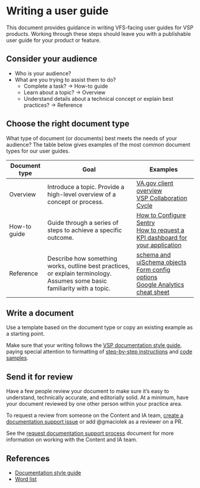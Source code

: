# Writing a user guide

This document provides guidance in writing VFS-facing user guides for VSP products. Working through these steps should leave you with a publishable user guide for your product or feature.


## Consider your audience

*   Who is your audience?
*   What are you trying to assist them to do?
    *   Complete a task? → How-to guide
    *   Learn about a topic? → Overview
    *   Understand details about a technical concept or explain best practices? → Reference


## Choose the right document type

What type of document (or documents) best meets the needs of your audience? The table below gives examples of the most common document types for our user guides.

| **Document type** | **Goal** | **Examples** |
| --- | --- | --- |
| Overview | Introduce a topic. Provide a high-level overview of a concept or process. | [VA.gov client overview](https://department-of-veterans-affairs.github.io/veteran-facing-services-tools/platform/site-structure/client-overview)<br/>[VSP Collaboration Cycle](https://github.com/department-of-veterans-affairs/va.gov-team/blob/master/platform/analytics/kpi-dashboard-request.md) |
| How-to guide | Guide through a series of steps to achieve a specific outcome. | [How to Configure Sentry](https://github.com/department-of-veterans-affairs/va.gov-team/blob/master/platform/engineering/sentry-configuration.md)<br/>[How to request a KPI dashboard for your application](https://github.com/department-of-veterans-affairs/va.gov-team/blob/master/platform/analytics/kpi-dashboard-request.md) |
| Reference | Describe how something works, outline best practices, or explain terminology. Assumes some basic familiarity with a topic. | [schema and uiSchema objects](https://department-of-veterans-affairs.github.io/veteran-facing-services-tools/forms/about-the-schema-and-uischema-objects)<br/>[Form config options](https://department-of-veterans-affairs.github.io/veteran-facing-services-tools/forms/config-options)<br/>[Google Analytics cheat sheet](https://github.com/department-of-veterans-affairs/va.gov-team/blob/master/platform/analytics/google-analytics/google-analytics-cheat-sheet.md) |


## Write a document

Use a template based on the document type or copy an existing example as a starting point.

Make sure that your writing follows the [VSP documentation style guide](https://github.com/department-of-veterans-affairs/va.gov-team/tree/master/platform/documentation/style-guide), paying special attention to formatting of [step-by-step instructions](https://github.com/department-of-veterans-affairs/va.gov-team/blob/master/platform/documentation/style-guide/formatting-and-organization.md#procedures) and [code samples](https://github.com/department-of-veterans-affairs/va.gov-team/blob/master/platform/documentation/style-guide/developer-content.md#code-samples).


## Send it for review

Have a few people review your document to make sure it’s easy to understand, technically accurate, and editorially solid. At a minimum, have your document reviewed by one other person within your practice area. 

To request a review from someone on the Content and IA team, [create a documentation support issue](https://github.com/department-of-veterans-affairs/va.gov-team/issues/new?assignees=gmaciolek&labels=content-ia-team%2C+documentation-support&template=documentation-support-request.md) or add @gmaciolek as a reviewer on a PR. 

See the [request documentation support process](https://github.com/department-of-veterans-affairs/va.gov-team/blob/master/platform/documentation/request-documentation-support.md) document for more information on working with the Content and IA team. 


## References
*   [Documentation style guide](https://github.com/department-of-veterans-affairs/va.gov-team/tree/master/platform/documentation/style-guide)
*   [Word list](https://github.com/department-of-veterans-affairs/va.gov-team/blob/master/platform/documentation/style-guide/word-list.md)
